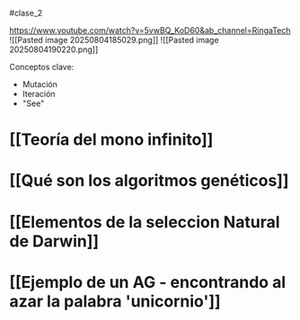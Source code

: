 #clase_2

https://www.youtube.com/watch?v=5vwBQ_KoD60&ab_channel=RingaTech
![[Pasted image 20250804185029.png]]
![[Pasted image 20250804190220.png]]

Conceptos clave:
- Mutación
- Iteración
- "See"

# [[Teoría del mono infinito]]

# [[Qué son los algoritmos genéticos]]

# [[Elementos de la seleccion Natural de Darwin]]

# [[Ejemplo de un AG - encontrando al azar la palabra 'unicornio']]